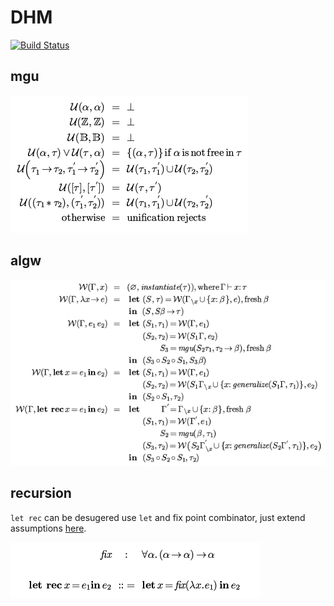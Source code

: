 # DHM

[![Build Status](https://travis-ci.org/zjhmale/DHM.svg?branch=master)](https://travis-ci.org/zjhmale/DHM)

## mgu 

![](./pics/mgu.png)

## algw

![](./pics/algw.png)

## recursion

`let rec` can be desugered use `let` and fix point combinator, just extend assumptions [here](https://github.com/zjhmale/DHM/blob/master/src/hm/env.clj#L76).

![](./pics/desuger.png)
